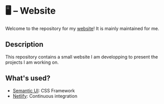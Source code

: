 # 🖥 – Website

Welcome to the repository for my [website](http://valentin.porcellini.free.fr)! It is mainly maintained for me.

## Description
This repository contains a small website I am developping to present the projects I am working on.

## What's used?
- [Semantic UI](https://semantic-ui.com): CSS Framework
- [Netlify](https://www.netlify.com): Continuous integration

